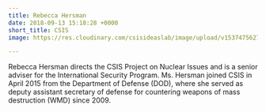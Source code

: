```yaml
---
title: Rebecca Hersman
date: 2018-09-13 15:18:28 +0000
short_title: CSIS
image: https://res.cloudinary.com/csisideaslab/image/upload/v1537475627/health-commission/Hersman_Rebecca.jpg

---
```

Rebecca Hersman directs the CSIS Project on Nuclear Issues and is a senior adviser for the International Security Program. Ms. Hersman joined CSIS in April 2015 from the Department of Defense (DOD), where she served as deputy assistant secretary of defense for countering weapons of mass destruction (WMD) since 2009.
